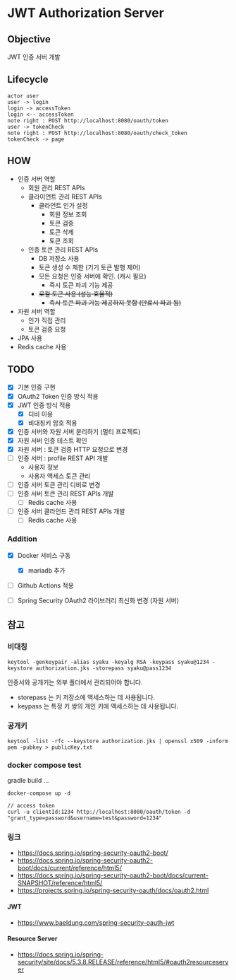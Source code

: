# JWT Authorization Server

## Objective

JWT 인증 서버 개발

## Lifecycle

```plantuml
actor user
user -> login
login -> accessToken
login <-- accessToken
note right : POST http://localhost:8080/oauth/token
user -> tokenCheck
note right : POST http://localhost:8080/oauth/check_token
tokenCheck -> page
```

## HOW

- 인증 서버 역할
    - 회원 관리 REST APIs
    - 클라이언트 관리 REST APIs
        - 클라언트 인가 설정
            - 회원 정보 조회
            - 토큰 검증
            - 토큰 삭제
            - 토큰 조회
    - 인증 토큰 관리 REST APIs
        - DB 저장소 사용
        - 토큰 생성 수 제한 (기기 토큰 발행 제어)
        - 모든 요청은 인증 서버에 확인. (캐시 필요)
            - 즉시 토큰 파괴 기능 제공
        - ~~로컬 토큰 사용 (성능 효율적)~~
            - ~~즉시 토큰 파괴 기능 제공하지 못함 (만료시 파괴 됨)~~
- 자원 서버 역할
    - 인가 직접 관리
    - 토큰 검증 요청
- JPA 사용
- Redis cache 사용

## TODO

- [x] 기본 인증 구현
- [x] OAuth2 Token 인증 방식 적용
- [x] JWT 인증 방식 적용
    - [x] 디비 이용
    - [x] 비대칭키 암호 적용
- [x] 인증 서버와 자원 서버 분리하기 (멀티 프로젝트)
- [x] 자원 서버 인증 테스트 확인
- [x] 자원 서버 : 토큰 검증 HTTP 요청으로 변경
- [ ] 인증 서버 : profile REST API 개발
    - 사용자 정보
    - 사용자 액세스 토큰 관리
- [ ] 인증 서버 토큰 관리 디비로 변경
- [ ] 인증 서버 토큰 관리 REST APIs 개발
    - [ ] Redis cache 사용
- [ ] 인증 서버 클라언드 관리 REST APIs 개발
    - [ ] Redis cache 사용

### Addition

- [x] Docker 서비스 구동
    - [x] mariadb 추가
- [ ] Github Actions 적용
- [ ] Spring Security OAuth2 라이브러리 최신화 변경 (자원 서버)


## 참고

### 비대칭

```
keytool -genkeypair -alias syaku -keyalg RSA -keypass syaku@1234 -keystore authorization.jks -storepass syaku@pass1234
```

인증서와 공개키는 외부 폴더에서 관리되어야 합니다.

- storepass 는 키 저장소에 액세스하는 데 사용됩니다.
- keypass 는 특정 키 쌍의 개인 키에 액세스하는 데 사용됩니다.

### 공개키

```
keytool -list -rfc --keystore authorization.jks | openssl x509 -inform pem -pubkey > publicKey.txt
```

### docker compose test

gradle build ...

```
docker-compose up -d

// access token
curl -u clientId:1234 http://localhost:8080/oauth/token -d  "grant_type=password&username=test&password=1234"

```


### 링크

- https://docs.spring.io/spring-security-oauth2-boot/
- https://docs.spring.io/spring-security-oauth2-boot/docs/current/reference/html5/
- https://docs.spring.io/spring-security-oauth2-boot/docs/current-SNAPSHOT/reference/html5/
- https://projects.spring.io/spring-security-oauth/docs/oauth2.html

#### JWT
- https://www.baeldung.com/spring-security-oauth-jwt

#### Resource Server
- https://docs.spring.io/spring-security/site/docs/5.3.8.RELEASE/reference/html5/#oauth2resourceserver